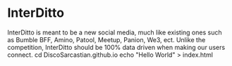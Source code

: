 # InterDitto
InterDitto is meant to be a new social media, much like existing ones such as Bumble BFF, Amino, Patool, Meetup, Panion, We3, ect.
Unlike the competition, InterDitto should be 100% data driven when making our users connect.
cd DiscoSarcastian.github.io
echo "Hello World" > index.html

